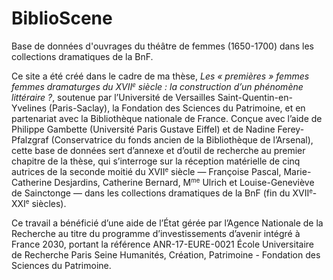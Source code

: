 # BiblioScene
Base de données d'ouvrages du théâtre de femmes (1650-1700) dans les collections dramatiques de la BnF. 

Ce site a été créé dans le cadre de ma thèse, *Les « premières » femmes femmes dramaturges du XVII<small><sup>e</sup></small> siècle : la construction d’un phénomène littéraire ?*, soutenue par l’Université de Versailles Saint-Quentin-en-Yvelines (Paris-Saclay), la Fondation des Sciences du Patrimoine, et en partenariat avec la Bibliothèque nationale de France. Conçue avec l’aide de Philippe Gambette (Université Paris Gustave Eiffel) et de Nadine Ferey-Pfalzgraf (Conservatrice du fonds ancien de la Bibliothèque de l’Arsenal), cette base de données sert d’annexe et d’outil de recherche au premier chapitre de la thèse, qui s’interroge sur la réception matérielle de cinq autrices de la seconde moitié du XVII<small><sup>e</sup></small> siècle — Françoise Pascal, Marie-Catherine Desjardins, Catherine Bernard, M<small><sup>me</sup></small> Ulrich et Louise-Geneviève de Sainctonge — dans les collections dramatiques de la BnF (fin du XVII<small><sup>e</sup></small>-XXI<small><sup>e</sup></small> siècles). 

Ce travail a bénéficié d’une aide de l’État gérée par l’Agence Nationale de la Recherche au titre du programme d’investissements d’avenir intégré à France 2030, portant la référence ANR-17-EURE-0021 École Universitaire de Recherche Paris Seine Humanités, Création, Patrimoine - Fondation des Sciences du Patrimoine.
